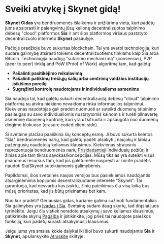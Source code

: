 # Sveiki atvykę į Skynet gidą!
**Skynet Gidas** yra bendruomenės išlaikoma ir prižiūrima vieta, kuri padėtų jums apsiprasti ir palengvintų jūsų kelionę decentralizuotos talpinimo debesų "cloud" platformos **Sia** ir ant šios platformos viršaus pastatyto decentralizuoto interneto **Skynet** pasaulyje.

Pačioje pradžioje buvo sukurtas blockchain. Tai yra svarbi technologija, kuri sudarė galimybę atsirasti tokiems decentralizuotiems tinklams kaip Sia arba Bitcoin. Technologija naudoją "sutarimo mechanizmą" (consensus), P2P (peer to peer) tinklą and PoW (Proof of Work) algoritmą tam, kad galėtų:

- **Pašalinti pasitikėjimo reikalavimą**
- **Pašalinti patikimų trečiųjų šalių arba centrinių valdžios institucijų įsikišimo poreikį**
- **Sugrąžinti kontrolę naudotojams ir individualiems asmenims**

Sia naudoja tai, kad galėtų sukurti decentralizuotą debesų "cloud" talpinimo platformą su atvira niekieno nevaldoma rinka informacijos talpinimui. Kiekvienas naudotojas gali pradėti nuomuoti ar suteikti duomenų talpinimo paslaugas su savo individualiomis nustatytomis kainomis ir turėti pilnavertę asmeninę duomenų kontrolę, kuri yra užšifruota ir apsaugota nuo duomenų dingimo blokuose (erasure coded client side).

Ši svetainė plačiau paaiškina šių konceptų esmę. Ji buvo sukurta keletos "Sia" bendruomenės narių, kad galėtų padėti atsakyti į naujokų ir labiau pažengusių naudotojų keliamus klausimus. Kiekvienas straipsnis reprezentuoja bendruomenės narių [Prisidedantieji](/help/contributors/index.html) individualų požiūrį ir žinias apie tam tikras sąvokas/koncepcijas.  Mūsų tikslas yra suteikti visus įmanomus resursus tam, kad jūs galėtumėte nuspręsti ar norite pradėtis naudoti Sia/Skynet suteikiamomis galimybėmis.

Papildomai, šios svetainės naujos versijos bus pasiekiamos naudojantis atsarginėmimis kopijomis decentralizuotame internete "Skynet". Tai garantuoja, kad nesvarbu kas įvyktų, žinių pateikimas čia visą laiką bus mūsų prioritetas, kad jis būtų prieinamas bet kam.

Nuo kur pradėti?
Geriausias gidas, kuriame galima sužinoti fundamentalias Sia galimybes yra [Įvadas į Sia](/sia/introduction/index.html). Svetainę sudaro daug skyrių, tad drąsiai juos tyrinėkite. Jeigu čia vistiek neradote atsakymų į savo keliamus klausimus, patikrinkite skyrių [Pagalba](/help/faq/index.html) ir įsitikinkite, jog prieš tai naudojote paieškos funkciją, kuri padėtų surasti atsakymus į klausimus.

Jeigu jums yra smalsu kokie dalykai iki šiol buvo sukurti naudojantis **Sia** ir **Skynet**, apsilankykite [Atraskite](/discover/built-with-sia/index.html) skiltyje.
